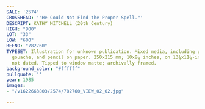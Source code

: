 ```yaml
---
SALE: '2574'
CROSSHEAD: '"He Could Not Find the Proper Spell."'
DESCRIPT: KATHY MITCHELL (20th Century)
HIGH: "900"
LOT: "33"
LOW: "600"
REFNO: "782760"
TYPESET: Illustration for unknown publication. Mixed media, including pen, ink, watercolor,
  gouache, and pencil on paper. 250x215 mm; 10x8¼ inches, on 13¾x11¼-inch sheet. Unsigned;
  not dated. Tipped to window matte; archivally framed.
background_color: "#ffffff"
pullquote: ''
year: 1985
images:
- "/v1622663803/2574/782760_VIEW_02_02.jpg"

---
```


